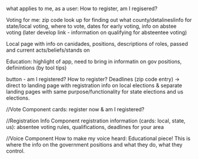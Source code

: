 what applies to me, as a user:
How to register, am I regisered?

Voting for me: zip code look up for finding out what county/detalineslinfo for state/local voting, where to vote, dates for early voting, info on abstee voting (later develop link - information on qualifying for absteentee voting)

Local page with info on canidades, positions, descriptions of roles, passed and current acts/beliefs/stands on 

Education: highlight of app, need to bring in informatin on gov positions, definintions (by tool tips)


button - am I registered? How to register? Deadlines (zip code entry) -> direct to landing page with registration info on local elections & separate landing pages with same purpose/functionality for state elections and us elections. 

//Vote Component 
cards: register now & am I registered? 

//Registration Info Component
registration information (cards: local, state, us): absentee voting rules, qualifications, deadlines for your area

//Voice Component
How to make my voice heard: Educational piece! This is where the info on the government positions and what they do, what they control.

